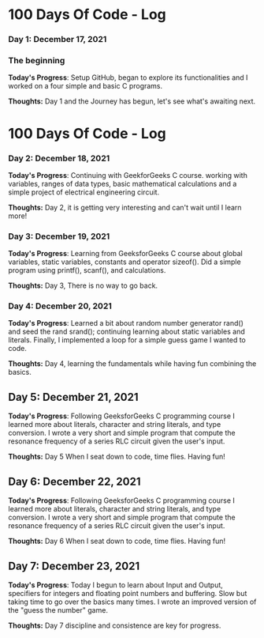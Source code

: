 # 100 Days Of Code - Log 

### Day 1: December 17, 2021
### The beginning 

**Today's Progress**: Setup GitHub, began to explore its functionalities and I worked on a four simple and basic C programs. 

**Thoughts:** Day 1 and the Journey has begun, let's see what's awaiting next.  

# 100 Days Of Code - Log

### Day 2: December 18, 2021

**Today's Progress**: Continuing with GeekforGeeks C course. working with variables, ranges of data types, basic mathematical calculations and a simple project of electrical engineering circuit.     

**Thoughts:** Day 2, it is getting very interesting and can't wait until I learn more!

### Day 3: December 19, 2021

**Today's Progress**: Learning from GeeksforGeeks C course about global variables, static variables, constants and operator sizeof(). Did a simple program using printf(), scanf(), and calculations.    

**Thoughts:** Day 3, There is no way to go back.  

### Day 4: December 20, 2021

**Today's Progress**: Learned a bit about random number generator rand() and seed the rand srand(); continuing learning about static variables and literals. Finally, I implemented a loop for a simple guess game I wanted to code.  

**Thoughts:** Day 4, learning the fundamentals while having fun combining the basics.  

## Day 5: December 21, 2021

**Today's Progress**: Following GeeksforGeeks C programming course I learned more about literals, character and string literals, and type conversion. I wrote a very short and simple program that compute the resonance frequency of a series RLC circuit given the user's input.    

**Thoughts:** Day 5  When I seat down to code, time flies. Having fun!

## Day 6: December 22, 2021

**Today's Progress**: Following GeeksforGeeks C programming course I learned more about literals, character and string literals, and type conversion. I wrote a very short and simple program that compute the resonance frequency of a series RLC circuit given the user's input.    

**Thoughts:** Day 6  When I seat down to code, time flies. Having fun!

## Day 7: December 23, 2021

**Today's Progress**: Today I begun to learn about Input and Output, specifiers for integers and floating point numbers and buffering. Slow but taking time to go over the basics many times.  I wrote an improved version of the "guess the number" game.  

**Thoughts:** Day 7 discipline and consistence are key for progress.  


